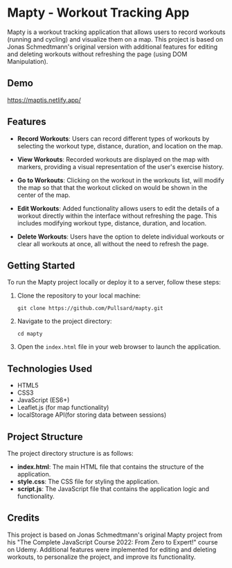 # Mapty - Workout Tracking App

Mapty is a workout tracking application that allows users to record workouts (running and cycling) and visualize them on a map. This project is based on Jonas Schmedtmann's original version with additional features for editing and deleting workouts without refreshing the page (using DOM Manipulation).
## Demo
https://maptis.netlify.app/

## Features

- **Record Workouts**: Users can record different types of workouts by selecting the workout type, distance, duration, and location on the map.

- **View Workouts**: Recorded workouts are displayed on the map with markers, providing a visual representation of the user's exercise history.

- **Go to Workouts**: Clicking on the workout in the workouts list, will modify the map so that that the workout clicked on would be shown in the center of the map.

- **Edit Workouts**: Added functionality allows users to edit the details of a workout directly within the interface without refreshing the page. This includes modifying workout type, distance, duration, and location.

- **Delete Workouts**: Users have the option to delete individual workouts or clear all workouts at once, all without the need to refresh the page.

## Getting Started

To run the Mapty project locally or deploy it to a server, follow these steps:

1. Clone the repository to your local machine:
   ```
   git clone https://github.com/Pullsard/mapty.git
   ```

2. Navigate to the project directory:
   ```
   cd mapty
   ```

3. Open the `index.html` file in your web browser to launch the application.

## Technologies Used

- HTML5
- CSS3
- JavaScript (ES6+)
- Leaflet.js (for map functionality)
- localStorage API(for storing data between sessions)

## Project Structure

The project directory structure is as follows:

- **index.html**: The main HTML file that contains the structure of the application.
- **style.css**: The CSS file for styling the application.
- **script.js**: The JavaScript file that contains the application logic and functionality.

## Credits

This project is based on Jonas Schmedtmann's original Mapty project from his "The Complete JavaScript Course 2022: From Zero to Expert!" course on Udemy. Additional features were implemented for editing and deleting workouts, to personalize the project, and improve its functionality. 
